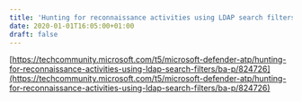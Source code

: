 ```yaml
---
title: 'Hunting for reconnaissance activities using LDAP search filters'
date: 2020-01-01T16:05:00+01:00
draft: false
---
```


[https://techcommunity.microsoft.com/t5/microsoft-defender-atp/hunting-for-reconnaissance-activities-using-ldap-search-filters/ba-p/824726](https://techcommunity.microsoft.com/t5/microsoft-defender-atp/hunting-for-reconnaissance-activities-using-ldap-search-filters/ba-p/824726)